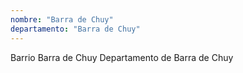 ```yaml
---
nombre: "Barra de Chuy"
departamento: "Barra de Chuy"
---
```


Barrio Barra de Chuy
Departamento de Barra de Chuy

